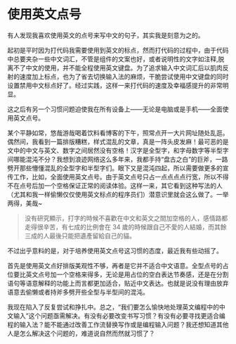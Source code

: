 # 使用英文点号

有人发现我喜欢使用英文的点号来写中文的句子，其实我是刻意为之的。

起初是平时因为打代码我需要使用到英文的标点，然而打代码的过程中，由于代码中总要夹杂一些中文词汇，不管是组件的文案也好，或者说明性的文字如注释,脱离不了中文的使用，并不能全程使用英文键盘。为了追求输入中文词汇后以肌肉反射的速度加上标点，也为了省去切换输入法的麻烦，干脆尝试使用中文键盘的同时设置禁用中文标点好了。经过实践，这样一来打代码的速度及幸福感提升的非常明显。

这之后有另一个习惯问题迫使我在所有设备上——无论是电脑或是手机——全面使用英文点号。

某个平静如常，悠哉游哉喝着饮料看博客的下午，照常点开一大片网址随处乱逛。偶然间，我看到一篇排版糟糕，样式混乱的文章，真是一阵头皮发麻！最可恶的是文中的中文与英文、数字之间居然没有空格！汉字是全型字，和字母数字等半型字间哪能混沌不分？我想到浪迹网络这么多年来，我都手持“盘古之白”的巨斧，一路劈开那些懵懂混乱的全型字和半型字们。眼下又是混沌四起，所以需要做更多的宣传工作，比如，全面使用英文点号。由于英文点号只占一点点点点行宽，所以不得不在点号后加一个空格保证正常的阅读体验。这样一来，其它看到这种写法的人（尤其和我一样偷懒仅仅使用英文标点的程序员们）潜意识里就会这么做了。一举两得，美哉~

> 没有研究顯示，打字的時候不喜歡在中文和英文之間加空格的人，感情路都走得很辛苦，有七成的比例會在 34 歲的時候跟自己不愛的人結婚，而其餘三成的人最後只能把遺產留給自己的貓。

不过出乎意料的是，对于培养使用英文点号这习惯的态度，最近我有些动摇了。

首先是使用英文点好排版美观性不够，再者是它并不适合中文语意。全型点号的占位要比英文点号加一个空格来得多，无论是用占位的空白表达节奏感，还是在分割语句等语意解释的功能上而言都更加适合，贴近中文表达。也就是说没有理由放弃语意去偷懒或者持斧多劈开些全型与半型间的混沌。

我现在陷入了反复尝试和挣扎中。总之，“我们要怎么愉快地处理英文编程中的中文输入”这个问题亟需解决。有没有必要改变书写习惯？有没有必要寻找更适合编程的输入法？能不能通过改善工作流替换写作或是编程输入问题？我还想知道其他人是怎么解决这个问题的，难道说自然而然就习惯了？

